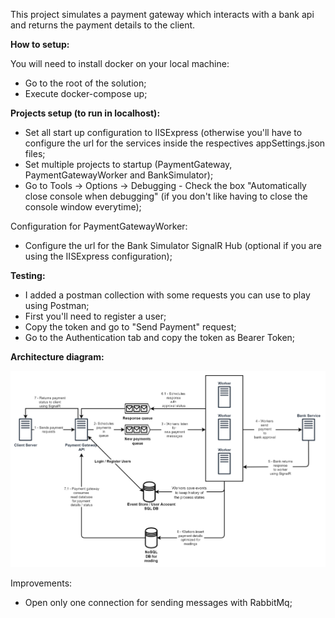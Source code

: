 This project simulates a payment gateway which interacts with a bank api and returns the payment details to the client.

**How to setup:**

You will need to install docker on your local machine:

- Go to the root of the solution;
- Execute docker-compose up;

**Projects setup (to run in localhost):**

- Set all start up configuration to IISExpress (otherwise you'll have to configure the url for the services inside the respectives appSettings.json files;
- Set multiple projects to startup (PaymentGateway, PaymentGatewayWorker and BankSimulator);
- Go to Tools -> Options -> Debugging - Check the box "Automatically close console when debugging" (if you don't like having to close the console window everytime);

Configuration for PaymentGatewayWorker: 
- Configure the url for the Bank Simulator SignalR Hub (optional if you are using the IISExpress configuration);

**Testing:**

- I added a postman collection with some requests you can use to play using Postman;
- First you'll need to register a user;
- Copy the token and go to "Send Payment" request;
- Go to the Authentication tab and copy the token as Bearer Token;

**Architecture diagram:**

![Architecture diagram](https://github.com/domicioam/gateway/blob/master/Architecture.png)

Improvements: 

- Open only one connection for sending messages with RabbitMq;
